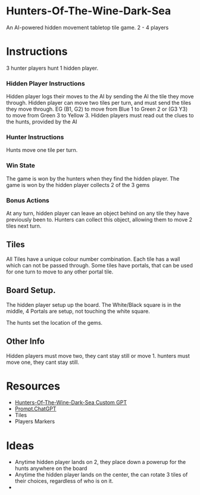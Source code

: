 # Hunters-Of-The-Wine-Dark-Sea
An AI-powered hidden movement tabletop tile game.
2 - 4 players

# Instructions
3 hunter players hunt 1 hidden player.

### Hidden Player Instructions
Hidden player logs their moves to the AI by sending the AI the tile they move through.
Hidden player can move two tiles per turn, and must send the tiles they move through. EG
(B1, G2) to move from Blue 1 to Green 2 or (G3 Y3) to move from Green 3 to Yellow 3.
Hidden players must read out the clues to the hunts, provided by the AI 

### Hunter Instructions
Hunts move one tile per turn.

### Win State 
The game is won by the hunters when they find the hidden player.
The game is won by the hidden player collects 2 of the 3 gems

### Bonus Actions
At any turn, hidden player can leave an object behind on any tile they have previously been to. 
Hunters can collect this object, allowing them to move 2 tiles next turn.

## Tiles
All Tiles have a unique colour number combination.
Each tile has a wall which can not be passed through.
Some tiles have portals, that can be used for one turn to move to any other portal tile.

## Board Setup.
The hidden player setup up the board.
The White/Black square is in the middle,
4 Portals are setup, not touching the white square.

The hunts set the location of the gems.





## Other Info
Hidden players must move two, they cant stay still or move 1.
hunters must move one, they cant stay still.


# Resources
 - [Hunters-Of-The-Wine-Dark-Sea Custom GPT](https://chatgpt.com/g/g-67936437ba74819180e95011d9a3006a-hunters-of-the-wine-dark-sea)
 - [Prompt.ChatGPT](https://github.com/bh679/Hunters-Of-The-Wine-Dark-Sea/blob/main/prompt.ChatGPT)
 - Tiles
 - Players Markers



# Ideas
 - Anytime hidden player lands on 2, they place down a powerup for the hunts anywhere on the board
 - Anytime the hidden player lands on the center, the can rotate 3 tiles of their choices, regardless of who is on it.
 - 
